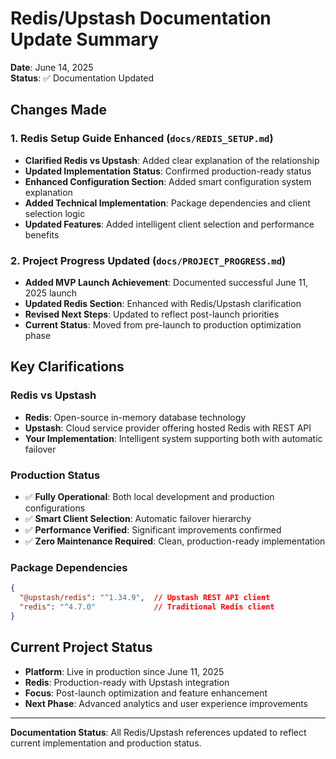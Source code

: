 # Redis/Upstash Documentation Update Summary

**Date**: June 14, 2025  
**Status**: ✅ Documentation Updated

## Changes Made

### 1. Redis Setup Guide Enhanced (`docs/REDIS_SETUP.md`)
- **Clarified Redis vs Upstash**: Added clear explanation of the relationship
- **Updated Implementation Status**: Confirmed production-ready status
- **Enhanced Configuration Section**: Added smart configuration system explanation
- **Added Technical Implementation**: Package dependencies and client selection logic
- **Updated Features**: Added intelligent client selection and performance benefits

### 2. Project Progress Updated (`docs/PROJECT_PROGRESS.md`)
- **Added MVP Launch Achievement**: Documented successful June 11, 2025 launch
- **Updated Redis Section**: Enhanced with Redis/Upstash clarification
- **Revised Next Steps**: Updated to reflect post-launch priorities
- **Current Status**: Moved from pre-launch to production optimization phase

## Key Clarifications

### Redis vs Upstash
- **Redis**: Open-source in-memory database technology
- **Upstash**: Cloud service provider offering hosted Redis with REST API
- **Your Implementation**: Intelligent system supporting both with automatic failover

### Production Status
- ✅ **Fully Operational**: Both local development and production configurations
- ✅ **Smart Client Selection**: Automatic failover hierarchy
- ✅ **Performance Verified**: Significant improvements confirmed
- ✅ **Zero Maintenance Required**: Clean, production-ready implementation

### Package Dependencies
```json
{
  "@upstash/redis": "^1.34.9",  // Upstash REST API client
  "redis": "^4.7.0"             // Traditional Redis client
}
```

## Current Project Status
- **Platform**: Live in production since June 11, 2025
- **Redis**: Production-ready with Upstash integration
- **Focus**: Post-launch optimization and feature enhancement
- **Next Phase**: Advanced analytics and user experience improvements

---

**Documentation Status**: All Redis/Upstash references updated to reflect current implementation and production status.
